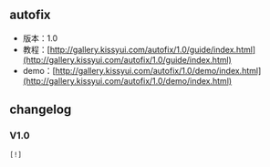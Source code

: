 ## autofix

* 版本：1.0
* 教程：[http://gallery.kissyui.com/autofix/1.0/guide/index.html](http://gallery.kissyui.com/autofix/1.0/guide/index.html)
* demo：[http://gallery.kissyui.com/autofix/1.0/demo/index.html](http://gallery.kissyui.com/autofix/1.0/demo/index.html)

## changelog

### V1.0

    [!]


